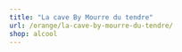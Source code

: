 ```yaml
---
title: "La cave By Mourre du tendre"
url: /orange/la-cave-by-mourre-du-tendre/
shop: alcool
---
```

